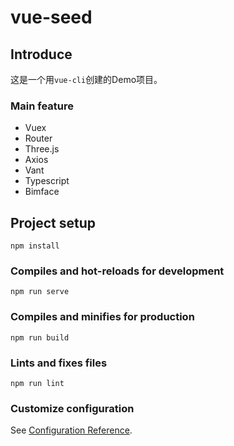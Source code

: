 # vue-seed

## Introduce
这是一个用`vue-cli`创建的Demo项目。

### Main feature
- Vuex
- Router
- Three.js
- Axios
- Vant
- Typescript
- Bimface

## Project setup
```
npm install
```

### Compiles and hot-reloads for development
```
npm run serve
```

### Compiles and minifies for production
```
npm run build
```

### Lints and fixes files
```
npm run lint
```

### Customize configuration
See [Configuration Reference](https://cli.vuejs.org/config/).
